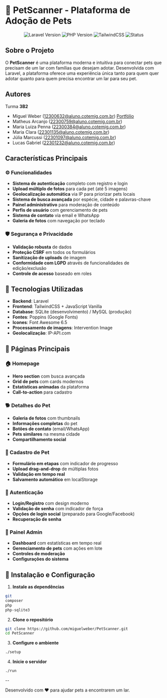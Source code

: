 # 🐾 PetScanner - Plataforma de Adoção de Pets

<p align="center">
  <img src="https://img.shields.io/badge/Laravel-11.x-red.svg" alt="Laravel Version">
  <img src="https://img.shields.io/badge/PHP-8.2+-blue.svg" alt="PHP Version">
  <img src="https://img.shields.io/badge/TailwindCSS-3.x-cyan.svg" alt="TailwindCSS">
  <img src="https://img.shields.io/badge/Status-Production%20Ready-green.svg" alt="Status">
</p>

## Sobre o Projeto

O **PetScanner** é uma plataforma moderna e intuitiva para conectar pets que precisam de um lar com famílias que desejam adotar. Desenvolvida com Laravel, a plataforma oferece uma experiência única tanto para quem quer adotar quanto para quem precisa encontrar um lar para seu pet.

## Autores
Turma **3B2**

- Miguel Weber (12300632@aluno.cotemig.com.br) [Portfólio](https://github.com/miguelweber)
- Matheus Arcanjo (22300759@aluno.cotemig.com.br)
- Maria Luiza Penna (22300384@aluno.cotemig.com.br)
- Maria Clara (22301135@aluno.cotemig.com.br)
- Júlia Marcussi (22301097@aluno.cotemig.com.br)
- Lucas Gabriel (22301232@aluno.cotemig.com.br)

## Características Principais

### ⚙️ Funcionalidades
- **Sistema de autenticação** completo com registro e login
- **Upload múltiplo de fotos** para cada pet (até 5 imagens)
- **Geolocalização automática** via IP para priorizar pets locais
- **Sistema de busca avançada** por espécie, cidade e palavras-chave
- **Painel administrativo** para moderação de conteúdo
- **Perfis de usuário** com gerenciamento de pets
- **Sistema de contato** via email e WhatsApp
- **Galeria de fotos** com navegação por teclado

### 🛡️ Segurança e Privacidade
- **Validação robusta** de dados
- **Proteção CSRF** em todos os formulários
- **Sanitização de uploads** de imagem
- **Conformidade com LGPD** através de funcionalidades de edição/exclusão
- **Controle de acesso** baseado em roles

## 🚀 Tecnologias Utilizadas

- **Backend**: Laravel
- **Frontend**: TailwindCSS + JavaScript Vanilla
- **Database**: SQLite (desenvolvimento) / MySQL (produção)
- **Fontes**: Poppins (Google Fonts)
- **Icones**: Font Awesome 6.5
- **Processamento de imagens**: Intervention Image
- **Geolocalização**: IP-API.com

## 🎯 Páginas Principais

### 🏠 Homepage
- **Hero section** com busca avançada
- **Grid de pets** com cards modernos
- **Estatísticas animadas** da plataforma
- **Call-to-action** para cadastro

### 🐕 Detalhes do Pet
- **Galeria de fotos** com thumbnails
- **Informações completas** do pet
- **Botões de contato** (email/WhatsApp)
- **Pets similares** na mesma cidade
- **Compartilhamento social**

### 📝 Cadastro de Pet
- **Formulário em etapas** com indicador de progresso
- **Upload drag-and-drop** de múltiplas fotos
- **Validação em tempo real**
- **Salvamento automático** em localStorage

### 🔐 Autenticação
- **Login/Registro** com design moderno
- **Validação de senha** com indicador de força
- **Opções de login social** (preparado para Google/Facebook)
- **Recuperação de senha**

### 👑 Painel Admin
- **Dashboard** com estatísticas em tempo real
- **Gerenciamento de pets** com ações em lote
- **Controles de moderação**
- **Configurações do sistema**

## 🔧 Instalação e Configuração

1. **Instale as dependências**
```bash
git
composer
php
php-sqlite3
```

2. **Clone o repositório**
```bash
git clone https://github.com/miguelweber/PetScanner.git
cd PetScanner
```

3. **Configure o ambiente**
```bash
./setup
```

4. **Inicie o servidor**
```bash
./run
```



--

Desenvolvido com ❤️ para ajudar pets a encontrarem um lar.


